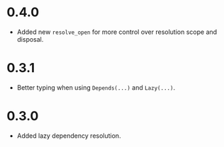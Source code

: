 # 0.4.0

* Added new `resolve_open` for more control over resolution scope and disposal. 


# 0.3.1

* Better typing when using `Depends(...)` and `Lazy(...)`.


# 0.3.0

* Added lazy dependency resolution.
